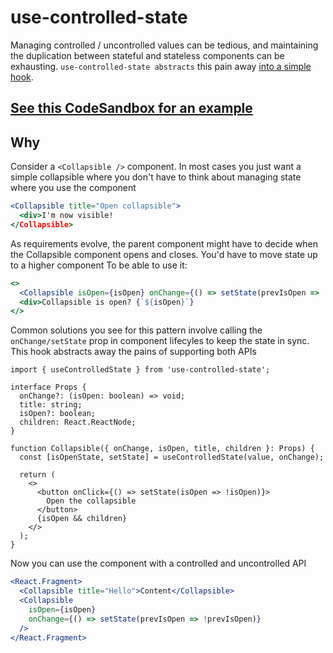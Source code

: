 # use-controlled-state

Managing controlled / uncontrolled values can be tedious, and maintaining the duplication between stateful and stateless components can be exhausting. `use-controlled-state abstracts` this pain away [into a simple hook](src/index.tsx).

## [See this CodeSandbox for an example](https://codesandbox.io/s/use-controlled-state-qzfz7)

## Why

Consider a `<Collapsible />` component. In most cases you just want a simple collapsible where you don't have to think about managing state where you use the component

```jsx
<Collapsible title="Open collapsible">
  <div>I'm now visible!
</Collapsible>
```

As requirements evolve, the parent component might have to decide when the Collapsible component opens and closes.
You'd have to move state up to a higher component To be able to use it:

```jsx
<>
  <Collapsible isOpen={isOpen} onChange={() => setState(prevIsOpen => !prevIsOpen)} />
  <div>Collapsible is open? {`${isOpen}`}
</>
```

Common solutions you see for this pattern involve calling the `onChange/setState` prop in component lifecyles to keep the state in sync. This hook abstracts away the pains of supporting both APIs

```tsx
import { useControlledState } from 'use-controlled-state';

interface Props {
  onChange?: (isOpen: boolean) => void;
  title: string;
  isOpen?: boolean;
  children: React.ReactNode;
}

function Collapsible({ onChange, isOpen, title, children }: Props) {
  const [isOpenState, setState] = useControlledState(value, onChange);

  return (
    <>
      <button onClick={() => setState(isOpen => !isOpen)}>
        Open the collapsible
      </button>
      {isOpen && children}
    </>
  );
}
```

Now you can use the component with a controlled and uncontrolled API

```jsx
<React.Fragment>
  <Collapsible title="Hello">Content</Collapsible>
  <Collapsible
    isOpen={isOpen}
    onChange={() => setState(prevIsOpen => !prevIsOpen)}
  />
</React.Fragment>
```
